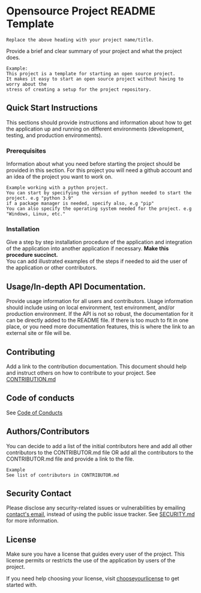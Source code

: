 # Opensource Project README Template 
`Replace the above heading with your project name/title.`

Provide a brief and clear summary of your project and what the project does.
```
Example:
This project is a template for starting an open source project. 
It makes it easy to start an open source project without having to worry about the 
stress of creating a setup for the project repository.
```

## Quick Start Instructions
This sections should provide instructions and information about how to get the application up and running on different environments (development, testing, and production environments).
### Prerequisites
Information about what you need before starting the project should be provided in this section.
For this project you will need a github account and an idea of the project you want to work on.
<br />
```
Example working with a python project.
You can start by specifying the version of python needed to start the project. e.g "python 3.9"
if a package manager is needed, specify also, e.g "pip"
You can also specify the operating system needed for the project. e.g "Windows, Linux, etc."
```

### Installation
Give a step by step installation procedure of the application and integration of the application into another application if necessary. <b>Make this procedure succinct.</b><br/> You can add illustrated examples of the steps if needed to aid the user of the application or other contributors.

## Usage/In-depth API Documentation.
Provide usage information for all users and contributors. Usage information should include using on local environment, test environment, and/or production environment. If the API is not so robust, the documentation for it can be directly added to the README file. If there is too much to fit in one place, or you need more documentation features, this is where the link to an external site or file will be.

## Contributing
Add a link to the contribution documentation. This document should help and instruct others on how to contribute to your project. See [CONTRIBUTION.md](CONTRIBUTION.md)


## Code of conducts
See [Code of Conducts](CODE_OF_CONDUCT.md)

## Authors/Contributors
You can decide to add a list of the initial contributors here and add all other contributors to the CONTRIBUTOR.md file OR add all the contributors to the CONTRIBUTOR.md file and provide a link to the file.
```
Example
See list of contributors in CONTRIBUTOR.md
```

## Security Contact
Please disclose any security-related issues or vulnerabilities by emailing [contact's email](company@email.com), instead of using the public issue tracker. See [SECURITY.md](SECURITY.md) for more information.

## License
Make sure you have a license that guides every user of the project. This license permits or restricts the use of the application by users of the project.

If you need help choosing your license, visit [chooseyourlicense](https://choosealicense.com/licenses/) to get started with.